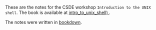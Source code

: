These are the notes for the CSDE workshop `Introduction to the UNIX shell`. The book is available at [intro_to_unix_shell)
](https://rsc.csde.washington.edu/intro_to_unix_shell/).

The notes were written in [bookdown](https://github.com/rstudio/bookdown).
